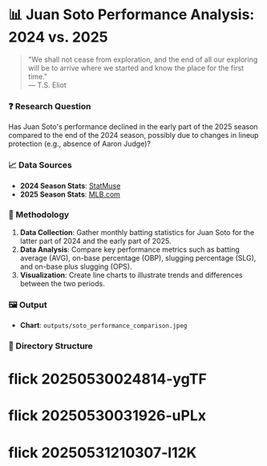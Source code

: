 # 📊 Juan Soto Performance Analysis: 2024 vs. 2025

> "We shall not cease from exploration, and the end of all our exploring will be to arrive where we started and know the place for the first time."  
> — T.S. Eliot

### ❓ Research Question

Has Juan Soto's performance declined in the early part of the 2025 season compared to the end of the 2024 season, possibly due to changes in lineup protection (e.g., absence of Aaron Judge)?

### 📈 Data Sources

- **2024 Season Stats**: [StatMuse](https://www.statmuse.com/mlb/ask/juan-soto-yankees-stats-2024)
- **2025 Season Stats**: [MLB.com](https://www.mlb.com/mets/player/juan-soto-665742)

### 🧾 Methodology

1. **Data Collection**: Gather monthly batting statistics for Juan Soto for the latter part of 2024 and the early part of 2025.
2. **Data Analysis**: Compare key performance metrics such as batting average (AVG), on-base percentage (OBP), slugging percentage (SLG), and on-base plus slugging (OPS).
3. **Visualization**: Create line charts to illustrate trends and differences between the two periods.

### 🖼️ Output

- **Chart**: `outputs/soto_performance_comparison.jpeg`

### 📂 Directory Structure

# flick 20250530024814-ygTF
# flick 20250530031926-uPLx
# flick 20250531210307-l12K
